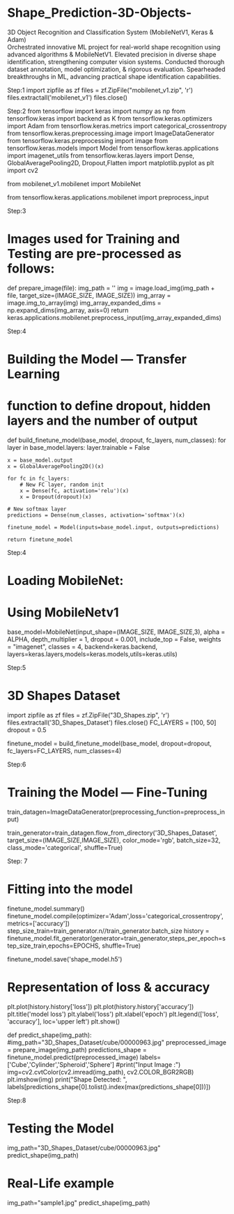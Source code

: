 # Shape_Prediction-3D-Objects-
 3D Object Recognition and Classification System (MobileNetV1, Keras &amp; Adam)  
Orchestrated innovative ML project for real-world shape recognition using advanced algorithms &amp;  MobileNetV1. Elevated precision in diverse shape identification, strengthening computer vision systems.
Conducted thorough dataset annotation, model optimization, & rigorous evaluation. Spearheaded breakthroughs 
in ML, advancing practical shape identification capabilities.

Step:1
import zipfile as zf
files = zf.ZipFile("mobilenet_v1.zip", 'r')
files.extractall('mobilenet_v1')
files.close()

Step:2
from tensorflow import keras
import numpy as np
from tensorflow.keras import backend as K
from tensorflow.keras.optimizers import Adam
from tensorflow.keras.metrics import categorical_crossentropy
from tensorflow.keras.preprocessing.image import ImageDataGenerator
from tensorflow.keras.preprocessing import image
from tensorflow.keras.models import Model
from tensorflow.keras.applications import imagenet_utils
from tensorflow.keras.layers import Dense, GlobalAveragePooling2D, Dropout,Flatten
import matplotlib.pyplot as plt
import cv2

from mobilenet_v1.mobilenet import MobileNet

from tensorflow.keras.applications.mobilenet import preprocess_input

Step:3
# Images used for Training and Testing are pre-processed as follows:
def prepare_image(file):
    img_path = ''
    img = image.load_img(img_path + file, target_size=(IMAGE_SIZE, IMAGE_SIZE))
    img_array = image.img_to_array(img)
    img_array_expanded_dims = np.expand_dims(img_array, axis=0)
    return keras.applications.mobilenet.preprocess_input(img_array_expanded_dims)

Step:4
# Building the Model — Transfer Learning
# function to define dropout, hidden layers and the number of output
def build_finetune_model(base_model, dropout, fc_layers, num_classes):
    for layer in base_model.layers:
        layer.trainable = False

    x = base_model.output
    x = GlobalAveragePooling2D()(x)

    for fc in fc_layers:
        # New FC layer, random init
        x = Dense(fc, activation='relu')(x)
        x = Dropout(dropout)(x)

    # New softmax layer
    predictions = Dense(num_classes, activation='softmax')(x)

    finetune_model = Model(inputs=base_model.input, outputs=predictions)

    return finetune_model


Step:4
# Loading MobileNet:
# Using MobileNetv1
base_model=MobileNet(input_shape=(IMAGE_SIZE, IMAGE_SIZE,3), alpha = ALPHA,
                     depth_multiplier = 1, dropout = 0.001, include_top = False,
                     weights = "imagenet", classes = 4, backend=keras.backend,
                     layers=keras.layers,models=keras.models,utils=keras.utils)

Step:5 
# 3D Shapes Dataset
import zipfile as zf
files = zf.ZipFile("3D_Shapes.zip", 'r')
files.extractall('3D_Shapes_Dataset')
files.close()
FC_LAYERS = [100, 50]
dropout = 0.5

finetune_model = build_finetune_model(base_model,
                                      dropout=dropout,
                                      fc_layers=FC_LAYERS,
                                      num_classes=4)

Step:6
# Training the Model — Fine-Tuning
train_datagen=ImageDataGenerator(preprocessing_function=preprocess_input)

train_generator=train_datagen.flow_from_directory('3D_Shapes_Dataset',
                                                 target_size=(IMAGE_SIZE,IMAGE_SIZE),
                                                 color_mode='rgb',
                                                 batch_size=32,
                                                 class_mode='categorical', shuffle=True)

Step: 7
# Fitting into the model
finetune_model.summary()
finetune_model.compile(optimizer='Adam',loss='categorical_crossentropy',metrics=['accuracy'])
step_size_train=train_generator.n//train_generator.batch_size
history = finetune_model.fit_generator(generator=train_generator,steps_per_epoch=step_size_train,epochs=EPOCHS, shuffle=True)

finetune_model.save('shape_model.h5')

# Representation of loss & accuracy
plt.plot(history.history['loss'])
plt.plot(history.history['accuracy'])
plt.title('model loss')
plt.ylabel('loss')
plt.xlabel('epoch')
plt.legend(['loss', 'accuracy'], loc='upper left')
plt.show()

def predict_shape(img_path):
#img_path="3D_Shapes_Dataset/cube/00000963.jpg"
    preprocessed_image = prepare_image(img_path)
    predictions_shape = finetune_model.predict(preprocessed_image)
    labels=['Cube','Cylinder','Spheroid','Sphere']
    #print("Input Image :")
    img=cv2.cvtColor(cv2.imread(img_path), cv2.COLOR_BGR2RGB)
    plt.imshow(img)
    print("Shape Detected: ", labels[predictions_shape[0].tolist().index(max(predictions_shape[0]))])


Step:8
# Testing the Model
img_path="3D_Shapes_Dataset/cube/00000963.jpg"
predict_shape(img_path)

# Real-Life example
img_path="sample1.jpg"
predict_shape(img_path)
